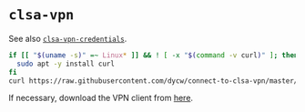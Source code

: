 # `clsa-vpn`

See also [`clsa-vpn-credentials`](https://github.com/dycw/clsa-vpn-credentials).

```bash
if [[ "$(uname -s)" =~ Linux* ]] && ! [ -x "$(command -v curl)" ]; then
  sudo apt -y install curl
fi
curl https://raw.githubusercontent.com/dycw/connect-to-clsa-vpn/master/install | bash
```

If necessary, download the VPN client from [here](http://clsavpn.clsa.com).
